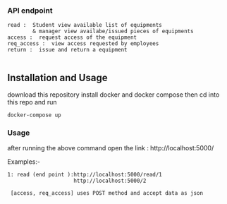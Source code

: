 


### API endpoint
```
read :  Student view available list of equipments
        & manager view availabe/issued pieces of equipments     
access :  request access of the equipment
req_access :  view access requested by employees
return :  issue and return a equipment


```

## Installation and Usage
download this repository  install docker and docker compose then  cd into this repo and run

```
docker-compose up 
```
### Usage
after running the above command  open the link : http://localhost:5000/

 Examples:-
```
1: read (end point ):http://localhost:5000/read/1
                     http://localhost:5000/2
                     
 [access, req_access] uses POST method and accept data as json
```

